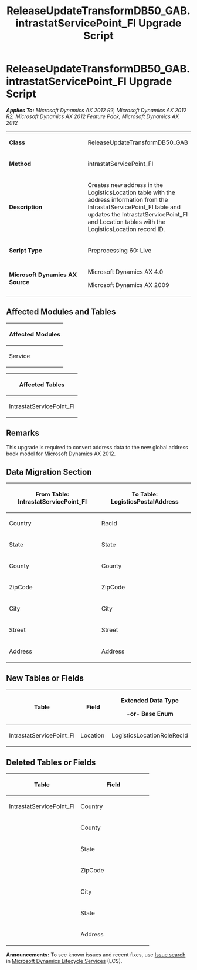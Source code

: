 ﻿---
title: ReleaseUpdateTransformDB50_GAB.intrastatServicePoint_FI Upgrade Script
TOCTitle: ReleaseUpdateTransformDB50_GAB.intrastatServicePoint_FI Upgrade Script
ms:assetid: 8a2152b2-3b99-0580-6bf4-c8acd9c31965
ms:mtpsurl: https://msdn.microsoft.com/en-us/library/JJ736394(v=AX.60)
ms:contentKeyID: 49709584
ms.date: 05/18/2015
mtps_version: v=AX.60
---

# ReleaseUpdateTransformDB50\_GAB.intrastatServicePoint\_FI Upgrade Script 


_**Applies To:** Microsoft Dynamics AX 2012 R3, Microsoft Dynamics AX 2012 R2, Microsoft Dynamics AX 2012 Feature Pack, Microsoft Dynamics AX 2012_

<table>
<colgroup>
<col style="width: 50%" />
<col style="width: 50%" />
</colgroup>
<tbody>
<tr class="odd">
<td><p><strong>Class</strong></p></td>
<td><p>ReleaseUpdateTransformDB50_GAB</p></td>
</tr>
<tr class="even">
<td><p><strong>Method</strong></p></td>
<td><p>intrastatServicePoint_FI</p></td>
</tr>
<tr class="odd">
<td><p><strong>Description</strong></p></td>
<td><p>Creates new address in the LogisticsLocation table with the address information from the IntrastatServicePoint_FI table and updates the IntrastatServicePoint_FI and Location tables with the LogisticsLocation record ID.</p></td>
</tr>
<tr class="even">
<td><p><strong>Script Type</strong></p></td>
<td><p>Preprocessing 60: Live</p></td>
</tr>
<tr class="odd">
<td><p><strong>Microsoft Dynamics AX Source</strong></p></td>
<td><p>Microsoft Dynamics AX 4.0</p>
<p>Microsoft Dynamics AX 2009</p></td>
</tr>
</tbody>
</table>


## Affected Modules and Tables

<table>
<colgroup>
<col style="width: 100%" />
</colgroup>
<thead>
<tr class="header">
<th><p>Affected Modules</p></th>
</tr>
</thead>
<tbody>
<tr class="odd">
<td><p>Service</p></td>
</tr>
</tbody>
</table>


<table>
<colgroup>
<col style="width: 100%" />
</colgroup>
<thead>
<tr class="header">
<th><p>Affected Tables</p></th>
</tr>
</thead>
<tbody>
<tr class="odd">
<td><p>IntrastatServicePoint_FI</p></td>
</tr>
</tbody>
</table>


## Remarks

This upgrade is required to convert address data to the new global address book model for Microsoft Dynamics AX 2012.

## Data Migration Section

<table>
<colgroup>
<col style="width: 50%" />
<col style="width: 50%" />
</colgroup>
<thead>
<tr class="header">
<th><p>From Table: IntrastatServicePoint_FI</p></th>
<th><p>To Table: LogisticsPostalAddress</p></th>
</tr>
</thead>
<tbody>
<tr class="odd">
<td><p>Country</p></td>
<td><p>RecId</p></td>
</tr>
<tr class="even">
<td><p>State</p></td>
<td><p>State</p></td>
</tr>
<tr class="odd">
<td><p>County</p></td>
<td><p>County</p></td>
</tr>
<tr class="even">
<td><p>ZipCode</p></td>
<td><p>ZipCode</p></td>
</tr>
<tr class="odd">
<td><p>City</p></td>
<td><p>City</p></td>
</tr>
<tr class="even">
<td><p>Street</p></td>
<td><p>Street</p></td>
</tr>
<tr class="odd">
<td><p>Address</p></td>
<td><p>Address</p></td>
</tr>
</tbody>
</table>


## New Tables or Fields

<table>
<colgroup>
<col style="width: 33%" />
<col style="width: 33%" />
<col style="width: 33%" />
</colgroup>
<thead>
<tr class="header">
<th><p>Table</p></th>
<th><p>Field</p></th>
<th><p>Extended Data Type</p>
<p>-or- Base Enum</p></th>
</tr>
</thead>
<tbody>
<tr class="odd">
<td><p>IntrastatServicePoint_FI</p></td>
<td><p>Location</p></td>
<td><p>LogisticsLocationRoleRecId</p></td>
</tr>
</tbody>
</table>


## Deleted Tables or Fields

<table>
<colgroup>
<col style="width: 50%" />
<col style="width: 50%" />
</colgroup>
<thead>
<tr class="header">
<th><p>Table</p></th>
<th><p>Field</p></th>
</tr>
</thead>
<tbody>
<tr class="odd">
<td><p>IntrastatServicePoint_FI</p></td>
<td><p>Country</p></td>
</tr>
<tr class="even">
<td><p></p></td>
<td><p>County</p></td>
</tr>
<tr class="odd">
<td><p></p></td>
<td><p>State</p></td>
</tr>
<tr class="even">
<td><p></p></td>
<td><p>ZipCode</p></td>
</tr>
<tr class="odd">
<td><p></p></td>
<td><p>City</p></td>
</tr>
<tr class="even">
<td><p></p></td>
<td><p>State</p></td>
</tr>
<tr class="odd">
<td><p></p></td>
<td><p>Address</p></td>
</tr>
</tbody>
</table>

  
**Announcements:** To see known issues and recent fixes, use [Issue search](http://go.microsoft.com/fwlink/?linkid=389258) in [Microsoft Dynamics Lifecycle Services](http://go.microsoft.com/fwlink/?linkid=306505) (LCS).

